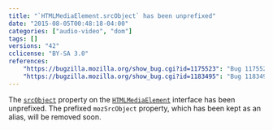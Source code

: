 ```yaml
---
title: "`HTMLMediaElement.srcObject` has been unprefixed"
date: "2015-08-05T00:48:18-04:00"
categories: ["audio-video", "dom"]
tags: []
versions: "42"
cclicense: "BY-SA 3.0"
references:
    "https://bugzilla.mozilla.org/show_bug.cgi?id=1175523": "Bug 1175523 - Unprefix mozSrcObject (to srcObject)"
    "https://bugzilla.mozilla.org/show_bug.cgi?id=1183495": "Bug 1183495 - Remove mozSrcObject alias to srcObject soon"
---
```

The [`srcObject`](https://developer.mozilla.org/en-US/docs/Web/API/HTMLMediaElement/srcObject) property on the [`HTMLMediaElement`](https://developer.mozilla.org/en-US/docs/Web/API/HTMLMediaElement) interface has been unprefixed. The prefixed `mozSrcObject` property, which has been kept as an alias, will be removed soon.
